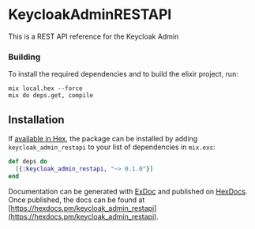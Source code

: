 # KeycloakAdminRESTAPI

This is a REST API reference for the Keycloak Admin

### Building

To install the required dependencies and to build the elixir project, run:
```
mix local.hex --force
mix do deps.get, compile
```

## Installation

If [available in Hex](https://hex.pm/docs/publish), the package can be installed
by adding `keycloak_admin_restapi` to your list of dependencies in `mix.exs`:

```elixir
def deps do
  [{:keycloak_admin_restapi, "~> 0.1.0"}]
end
```

Documentation can be generated with [ExDoc](https://github.com/elixir-lang/ex_doc)
and published on [HexDocs](https://hexdocs.pm). Once published, the docs can
be found at [https://hexdocs.pm/keycloak_admin_restapi](https://hexdocs.pm/keycloak_admin_restapi).
